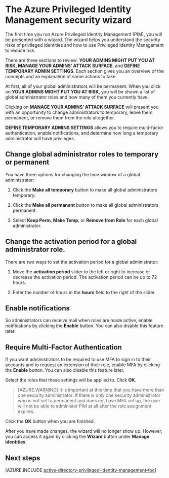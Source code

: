 <properties
   pageTitle="The Azure Privileged Identity Management Security Wizard"
   description="The first time you use the Azure Privileged Identity Management extension, you will be presented with a security wizard. This article describes the steps for using the wizard."
   services="active-directory"
   documentationCenter=""
   authors="kgremban"
   manager="stevenpo"
   editor=""/>

<tags
   ms.service="active-directory"
   ms.devlang="na"
   ms.topic="article"
   ms.tgt_pltfrm="na"
   ms.workload="identity"
   ms.date="01/21/2016"
   ms.author="kgremban"/>

# The Azure Privileged Identity Management security wizard

The first time you run Azure Privileged Identity Management (PIM), you will be presented with a wizard. The wizard helps you understand the security risks of privileged identities and how to use Privileged Identity Management to reduce risk.

There are three sections to review: **YOUR ADMINS MIGHT PUT YOU AT RISK, MANAGE YOUR ADMINS’ ATTACK SURFACE**, and **DEFINE TEMPORARY ADMIN SETTINGS**. Each section gives you an overview of the concepts and an explanation of some actions to take.

At first, all of your global administrators will be permanent. When you click on **YOUR ADMINS MIGHT PUT YOU AT RISK**, you will be shown a list of global administrator roles and how many of them you currently have.

Clicking on **MANAGE YOUR ADMINS’ ATTACK SURFACE** will present you with an opportunity to change administrators to temporary, leave them permanent, or remove them from the role altogether.

**DEFINE TEMPORARY ADMINS SETTINGS** allows you to require multi-factor authentication, enable notifications, and determine how long a temporary administrator will have privileges.

## Change global administrator roles to temporary or permanent

You have three options for changing the time window of a global administrator:

1.  Click the **Make all temporary** button to make all global administrators temporary.

2.  Click the **Make all permanent** button to make all global administrators permanent.

3.  Select **Keep Perm**, **Make Temp**, or **Remove from Role** for each global administrator.

## Change the activation period for a global administrator role.

There are two ways to set the activation period for a global administrator:

1.  Move the **activation period** slider to the left or right to increase or decrease the activation period. The activation period can be up to 72 hours.

2.  Enter the number of hours in the **hours** field to the right of the slider.

## Enable notifications

So administrators can receive mail when roles are made active, enable notifications by clicking the **Enable** button. You can also disable this feature later.

## Require Multi-Factor Authentication

If you want administrators to be required to use MFA to sign in to their accounts and to request an extension of their role, enable MFA by clicking the **Enable** button. You can also disable this feature later.

<!--For more information about MFA and PIM, click here. PLACEHOLDER: NEED LINK TO MFA DOC.-->

Select the roles that these settings will be applied to. Click **OK**.

> [AZURE.WARNING] It is important at this time that you have more than one security administrator. If there is only one security administrator who is not set to permanent and does not have MFA set up, the user will not be able to administer PIM at all after the role assignment expires.

Click the **OK** button when you are finished.

After you have made changes, the wizard will no longer show up. However, you can access it again by clicking the **Wizard** button under **Manage identities**.

## Next steps
[AZURE.INCLUDE [active-directory-privileged-identity-management-toc](../../includes/active-directory-privileged-identity-management-toc.md)]
